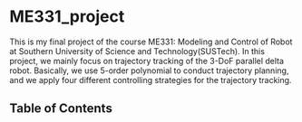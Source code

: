# ME331_project

This is my final project of the course ME331: Modeling and Control of Robot at Southern University of Science and Technology(SUSTech). In this project, we mainly focus on trajectory tracking of the 3-DoF parallel delta robot. Basically, we use 5-order polynomial to conduct trajectory planning, and we apply four different controlling strategies for the trajectory tracking.

## Table of Contents















































